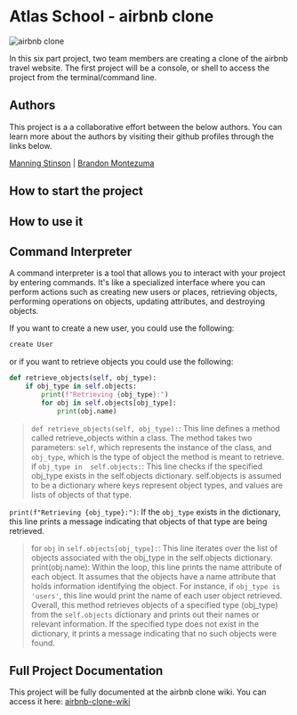 # Atlas School - airbnb clone

![airbnb clone](https://github.com/manningstinson/atlas-AirBnB_clone/assets/104523090/2293c7ad-a821-417a-8acb-dc2c6961d06b)

In this six part project, two team members are creating a clone of the airbnb travel website. The first project will be a console, or shell to access the project from the terminal/command line.

## Authors

This project is a a collaborative effort between the below authors. You can learn more about the authors by visiting their github profiles through the links below.

[Manning Stinson](https://github.com/manningstinson) |
[Brandon Montezuma](https://github.com/bmontezuma)

## How to start the project

## How to use it

## Command Interpreter

A command interpreter is a tool that allows you to interact with your project by entering commands. It's like a specialized interface where you can perform actions such as creating new users or places, retrieving objects, performing operations on objects, updating attributes, and destroying objects.

If you want to create a new user, you could use the following:

```python
create User
```

or if you want to retrieve objects you could use the following:
```Python
def retrieve_objects(self, obj_type):
    if obj_type in self.objects:
        print(f"Retrieving {obj_type}:")
        for obj in self.objects[obj_type]:
            print(obj.name)
```
> ```def retrieve_objects(self, obj_type):```: This line defines a method called retrieve_objects within a class.
> The method takes two parameters: ```self```, which represents the instance of the class, and ```obj_type```, which is the type of object the method is meant to retrieve.
> if ```obj_type in  self.objects:```: This line checks if the specified obj_type exists in the self.objects dictionary. self.objects is assumed to be a dictionary where keys represent object types, and values are lists of objects of that type.
> 
```print(f"Retrieving {obj_type}:")```: If the ```obj_type``` exists in the dictionary, this line prints a message indicating that objects of that type are being retrieved.
> for ```obj``` in ```self.objects[obj_type]:```: This line iterates over the list of objects associated with the obj_type in the self.objects dictionary.
print(obj.name): Within the loop, this line prints the name attribute of each object. It assumes that the objects have a name attribute that holds information identifying the object. For instance, if ```obj_type is 'users'```, this line would print the name of each user object retrieved.
Overall, this method retrieves objects of a specified type (obj_type) from the ```self.objects``` dictionary and prints out their names or relevant information. If the specified type does not exist in the dictionary, it prints a message indicating that no such objects were found.
>


## Full Project Documentation

This project will be fully documented at the airbnb clone wiki. You can access it here:
[airbnb-clone-wiki](https://github.com/manningstinson/atlas-AirBnB_clone/wiki/Home-%7C-airbnb-clone)
